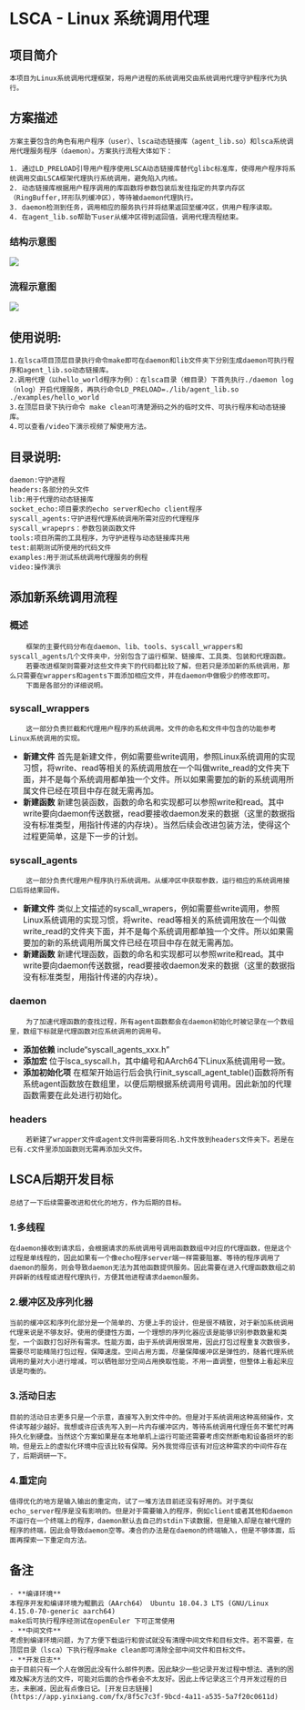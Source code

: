 # LSCA - Linux 系统调用代理
## 项目简介
    本项目为Linux系统调用代理框架，将用户进程的系统调用交由系统调用代理守护程序代为执行。
   
## 方案描述
    方案主要包含的角色有用户程序（user）、lsca动态链接库（agent_lib.so）和lsca系统调用代理服务程序（daemon）。方案执行流程大体如下：

    1. 通过LD_PRELOAD引导用户程序使用LSCA动态链接库替代glibc标准库，使得用户程序将系统调用交由LSCA框架代理执行系统调用，避免陷入内核。
    2. 动态链接库根据用户程序调用的库函数将参数包装后发往指定的共享内存区（RingBuffer,环形队列缓冲区），等待被daemon代理执行。
    3. daemon检测到任务，调用相应的服务执行并将结果返回至缓冲区，供用户程序读取。
    4. 在agent_lib.so帮助下user从缓冲区得到返回值，调用代理流程结束。
  
  ### **结构示意图**
  ![](https://i.imgur.com/KzwMgpp.png)
    
 ### **流程示意图**
  ![](https://i.imgur.com/7bnu7bl.png)

## 使用说明:
    1.在lsca项目顶层目录执行命令make即可在daemon和lib文件夹下分别生成daemon可执行程序和agent_lib.so动态链接库。
    2.调用代理（以hello_world程序为例）：在lsca目录（根目录）下首先执行./daemon log（nlog）开启代理服务，再执行命令LD_PRELOAD=./lib/agent_lib.so ./examples/hello_world
    3.在顶层目录下执行命令 make clean可清楚源码之外的临时文件、可执行程序和动态链接库。
    4.可以查看/video下演示视频了解使用方法。
## 目录说明:
    daemon:守护进程
    headers:各部分的头文件
    lib:用于代理的动态链接库
    socket_echo:项目要求的echo server和echo client程序
    syscall_agents:守护进程代理系统调用所需对应的代理程序
    syscall_wrapeprs：参数包装函数文件
    tools:项目所需的工具程序，为守护进程与动态链接库共用
    test:前期测试所使用的代码文件
    examples:用于测试系统调用代理服务的例程
    video:操作演示

## 添加新系统调用流程
### 概述
        框架的主要代码分布在daemon、lib、tools、syscall_wrappers和syscall_agents几个文件夹中，分别包含了运行框架、链接库、工具类、包装和代理函数。
        若要改进框架则需要对这些文件夹下的代码都比较了解，但若只是添加新的系统调用，那么只需要在wrappers和agents下面添加相应文件，并在daemon中做极少的修改即可。
        下面是各部分的详细说明。
### syscall_wrappers
        这一部分负责拦截和代理用户程序的系统调用。文件的命名和文件中包含的功能参考Linux系统调用的实现。
   - **新建文件**
   首先是新建文件，例如需要些write调用，参照Linux系统调用的实现习惯，将write、read等相关的系统调用放在一个叫做write_read的文件夹下面，并不是每个系统调用都单独一个文件。所以如果需要加的新的系统调用所属文件已经在项目中存在就无需再加。
   - **新建函数**
      新建包装函数，函数的命名和实现都可以参照write和read。其中write要向daemon传送数据，read要接收daemon发来的数据（这里的数据指没有标准类型，用指针传递的内存块）。当然后续会改进包装方法，使得这个过程更简单，这是下一步的计划。
### syscall_agents
        这一部分负责代理用户程序执行系统调用。从缓冲区中获取参数，运行相应的系统调用接口后将结果回传。
   - **新建文件**
   类似上文描述的syscall_wrapers，例如需要些write调用，参照Linux系统调用的实现习惯，将write、read等相关的系统调用放在一个叫做write_read的文件夹下面，并不是每个系统调用都单独一个文件。所以如果需要加的新的系统调用所属文件已经在项目中存在就无需再加。
   - **新建函数**
   新建代理函数，函数的命名和实现都可以参照write和read。其中write要向daemon传送数据，read要接收daemon发来的数据（这里的数据指没有标准类型，用指针传递的内存块）。
### daemon
        为了加速代理函数的查找过程，所有agent函数都会在daemon初始化时被记录在一个数组里，数组下标就是代理函数对应系统调用的调用号。
- **添加依赖**
include“syscall_agents_xxx.h”
- **添加宏**
位于lsca_syscall.h，其中编号和AArch64下Linux系统调用号一致。
- **添加初始化项**
在框架开始运行后会执行init_syscall_agent_table()函数将所有系统agent函数放在数组里，以便后期根据系统调用号调用。因此新加的代理函数需要在此处进行初始化。


### headers
        若新建了wrapper文件或agent文件则需要将同名.h文件放到headers文件夹下。若是在已有.c文件里添加函数则无需再添加头文件。
        
 ## LSCA后期开发目标
    总结了一下后续需要改进和优化的地方，作为后期的目标。
### 1.多线程
    在daemon接收到请求后，会根据请求的系统调用号调用函数数组中对应的代理函数，但是这个过程是单线程的，因此如果有一个像echo程序server端一样需要阻塞、等待的程序调用了daemon的服务，则会导致daemon无法为其他函数提供服务。因此需要在进入代理函数数组之前开辟新的线程或进程代理执行，方便其他进程请求daemon服务。

### 2.缓冲区及序列化器
    当前的缓冲区和序列化部分是一个简单的、方便上手的设计，但是很不精致，对于新加系统调用代理来说是不够友好。使用的便捷性方面，一个理想的序列化器应该是能够识别参数数量和类型，一个函数打包好所有需求。性能方面，由于系统调用很常用，因此打包过程重复次数很多，需要尽可能精简打包过程，保障速度。空间占用方面，尽量保障缓冲区是弹性的，随着代理系统调用的量对大小进行增减，可以牺牲部分空间占用换取性能，不用一直调整，但整体上看起来应该是均衡的。

### 3.活动日志
    目前的活动日志更多只是一个示意，直接写入到文件中的。但是对于系统调用这种高频操作，文件读写越少越好。我想或许应该先写入到一片内存缓冲区内，等待系统调用代理任务不繁忙时再持久化到硬盘。当然这个方案如果是在本地单机上运行可能还需要考虑突然断电和设备损坏的影响，但是云上的虚拟化环境中应该比较有保障。另外我觉得应该有对应这种需求的中间件存在了，后期调研一下。

### 4.重定向
    值得优化的地方是输入输出的重定向，试了一堆方法目前还没有好用的。对于类似echo_server程序是没有影响的。但是对于需要输入的程序，例如client或者其他和daemon不运行在一个终端上的程序，daemon默认去自己的stdin下读数据，但是输入却是在被代理的程序的终端，因此会导致daemon空等。凑合的办法是在daemon的终端输入，但是不够体面，后面再探索一下重定向方法。

## 备注
    - **编译环境**
	本程序开发和编译环境为鲲鹏云（AArch64） Ubuntu 18.04.3 LTS (GNU/Linux 4.15.0-70-generic aarch64)
	make后可执行程序经测试在openEuler 下可正常使用
    - **中间文件**
    考虑到编译环境问题，为了方便下载运行和尝试就没有清理中间文件和目标文件。若不需要，在顶层目录（lsca）下执行程序make clean即可清除全部中间文件和目标文件。
    - **开发日志**
    由于目前只有一个人在做因此没有什么邮件列表。因此缺少一些记录开发过程中想法、遇到的困难及解决方法的文件，可能对后面的合作者会不太友好。因此上传记录这三个月开发过程的日志，未删减，因此有点像日记。[开发日志链接](https://app.yinxiang.com/fx/8f5c7c3f-9bcd-4a11-a535-5a7f20c0611d)